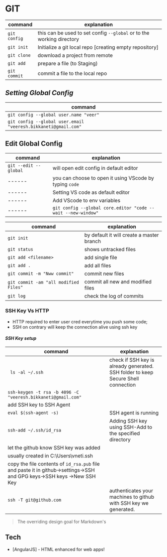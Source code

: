 # GIT
| command | explanation |
| ------ | ------ |
|`git config`|this can be used to set config `--global` or to the working directory|
|`git init` | Initialize a git local repo [creating empty repository]|
|`git clone`| download a project from remote|
|`git add`| prepare a file (to Staging)|
|`git commit`| commit a file to the local repo|

## _Setting Global Config_
| command | 
| ------ | 
|`git config --global user.name "veer"`| 
|`git config --global user.email "veeresh.bikkaneti@gmail.com"`|
## Edit Global Config
| command | explanation |
| ------ | ------ |
|`git --edit --global`|will open edit config in default editor|
| ------ | you can choose to open it using VScode by typing `code`|
| ------ | Setting VS code as default editor |
| ------ | Add VScode to env variables |
| ------ | `git config --global core.editor "code --wait --new-window"` |

| command | explanation |
| ------ | ------ |
|`git init`| by default it will create a master branch|
|`git status`|shows untracked files|
| `git add <filename>` |add single file|
|`git add .` |add all files|
|`git commit -m "Nww commit"`| commit new files|
|`git commit -am "all modified Files"`| commit all new and modified files|
|`git log` | check the log of commits|


### SSH Key Vs HTTP
- HTTP required to enter user cred everytime you push some code;
- SSH on contrary will keep the connection alive using ssh key
#### _SSH Key setup_
| command | explanation |
| ------ | ------ |
|` ls -al ~/.ssh`|check if SSH key is already generated. SSH folder to keep Secure Shell connection |
|`ssh-keygen -t rsa -b 4096 -C "veeresh.bikkaneti@gmail.com"`|
| add SSH key to SSH Agent||
| `eval $(ssh-agent -s)` |SSH agent is running|
|`ssh-add ~/.ssh/id_rsa`|Adding SSH key using SSH-Add to the specified directory|
|let the github know SSH key was added|
| usually created in C:\Users\vneti\.ssh|
| copy the file contents of `id_rsa.pub` file and paste it in github->settings->SSH and GPG keys->SSH keys ->New SSH Key|
|`ssh -T git@github.com`| authenticates your machines to github with SSH key we generated.|

> The overriding design goal for Markdown's

## Tech
- [AngularJS] - HTML enhanced for web apps!


